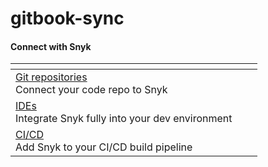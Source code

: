 # gitbook-sync

#### Connect with Snyk <a href="#explore-snyk-products" id="explore-snyk-products"></a>

<table data-view="cards"><thead><tr><th></th><th></th><th></th></tr></thead><tbody><tr><td><a href="broken-reference/">Git repositories</a><br>Connect your code repo to Snyk</td><td></td><td></td></tr><tr><td><a href="broken-reference/">IDEs</a><br>Integrate Snyk fully into your dev environment</td><td></td><td></td></tr><tr><td><a href="broken-reference/">CI/CD</a><br>Add Snyk to your CI/CD build pipeline</td><td></td><td></td></tr></tbody></table>
